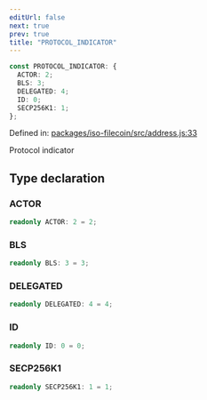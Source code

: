 ```yaml
---
editUrl: false
next: true
prev: true
title: "PROTOCOL_INDICATOR"
---
```


```ts
const PROTOCOL_INDICATOR: {
  ACTOR: 2;
  BLS: 3;
  DELEGATED: 4;
  ID: 0;
  SECP256K1: 1;
};
```

Defined in: [packages/iso-filecoin/src/address.js:33](https://github.com/hugomrdias/filecoin/blob/785c3411e0df74cabd3b2718e9d4a52c466ba914/packages/iso-filecoin/src/address.js#L33)

Protocol indicator

## Type declaration

### ACTOR

```ts
readonly ACTOR: 2 = 2;
```

### BLS

```ts
readonly BLS: 3 = 3;
```

### DELEGATED

```ts
readonly DELEGATED: 4 = 4;
```

### ID

```ts
readonly ID: 0 = 0;
```

### SECP256K1

```ts
readonly SECP256K1: 1 = 1;
```
